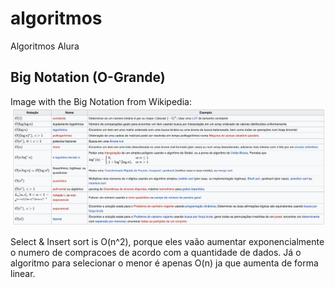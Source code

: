 # algoritmos
Algoritmos Alura

## Big Notation (O-Grande)
Image with the Big Notation from Wikipedia:
![alt text](./images/bignotation-wikipedia.png)

Select & Insert sort is O(n^2), porque eles vaão aumentar exponencialmente o numero de compracoes de acordo com a quantidade de dados.
Já o algoritmo para selecionar o menor é apenas O(n) ja que aumenta de forma linear. 


